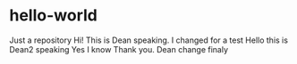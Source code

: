 # hello-world
Just a repository
Hi! This is Dean speaking.
I changed for a test
Hello this is Dean2 speaking
Yes I know
Thank you.
Dean change finaly


